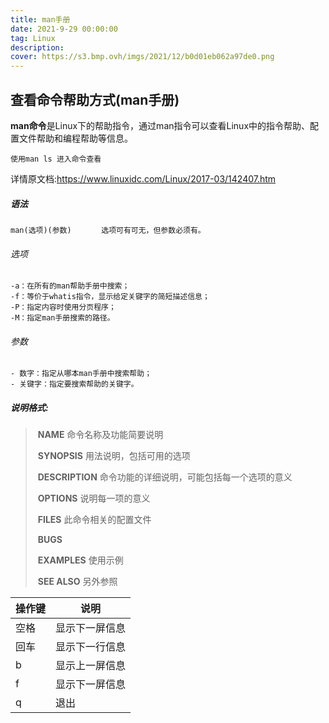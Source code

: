 ```yaml
---
title: man手册
date: 2021-9-29 00:00:00
tag: Linux
description: 
cover: https://s3.bmp.ovh/imgs/2021/12/b0d01eb062a97de0.png
---
```


## 查看命令帮助方式(man手册) ##

**man命令**是Linux下的帮助指令，通过man指令可以查看Linux中的指令帮助、配置文件帮助和编程帮助等信息。

`使用man ls 进入命令查看`

详情原文档:https://www.linuxidc.com/Linux/2017-03/142407.htm

##### 语法 #####

```
man(选项)(参数)　　　　选项可有可无，但参数必须有。
```

###### 选项 ######

```
-a：在所有的man帮助手册中搜索；
-f：等价于whatis指令，显示给定关键字的简短描述信息；
-P：指定内容时使用分页程序；
-M：指定man手册搜索的路径。
```

###### 参数 ######

```
- 数字：指定从哪本man手册中搜索帮助；
- 关键字：指定要搜索帮助的关键字。
```

##### **说明格式:** #####

> ​    **NAME**         命令名称及功能简要说明
>
> ​    **SYNOPSIS**     用法说明，包括可用的选项
>
> ​    **DESCRIPTION**  命令功能的详细说明，可能包括每一个选项的意义
>
> ​    **OPTIONS**      说明每一项的意义
>
> ​    **FILES**        此命令相关的配置文件       
>
> ​    **BUGS**        
>
> ​    **EXAMPLES**    使用示例
>
> ​    **SEE ALSO**    另外参照 

| 操作键 | 说明           |
| ------ | -------------- |
| 空格   | 显示下一屏信息 |
| 回车   | 显示下一行信息 |
| b      | 显示上一屏信息 |
| f      | 显示下一屏信息 |
| q      | 退出           |

